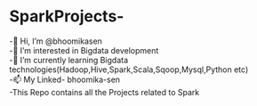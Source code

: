 # SparkProjects-
-👋 Hi, I’m @bhoomikasen<br>
-👀 I’m interested in Bigdata development<br>
-🌱 I’m currently learning Bigdata technologies(Hadoop,Hive,Spark,Scala,Sqoop,Mysql,Python etc)<br>
-📫 My Linked- bhoomika-sen<br>
-This Repo contains all the Projects related to Spark
